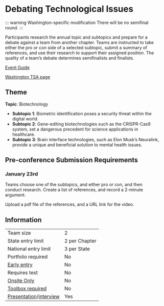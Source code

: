 # Debating Technological Issues

::: warning Washington-specific modification
There will be no semifinal round.
:::

Participants research the annual topic and subtopics and prepare for a debate against a team from another chapter. Teams are instructed to take either the pro or con side of a selected subtopic, submit a summary of references, and use their research to support their assigned position. The quality of a team’s debate determines semifinalists and finalists.

[Event Guide](https://lwsd.sharepoint.com/:b:/r/sites/GR-JHS-TechnologyStudentAssociation-SCA/Shared%20Documents/23-24/Competition/Event%20Guides/HS%20-%20Debating%20Technological%20Issues.pdf)

[Washington TSA page](https://www.washingtontsa.org/high-school-events/debating-technological-issues)

## Theme

**Topic**: Biotechnology

- **Subtopic 1**: Biometric identification poses a security threat within the digital world.
- **Subtopic 2**: Gene-editing biotechnologies such as the CRISPR-Cas9 system, set a dangerous precedent for science applications in healthcare.
- **Subtopic 3**: Brain interface technologies, such as Elon Musk’s Neuralink, provide a unique and beneficial solution to mental health issues.

## Pre-conference Submission Requirements

### January 23rd

Teams choose one of the subtopics, and either pro or con, and then conduct research. Create a list of references, and record a 2-minute argument.

Upload a pdf file of the references, and a URL link for the video.

## Information

|                                              |               |
| -------------------------------------------- | ------------- |
| Team size                                    | 2             |
| State entry limit                            | 2 per Chapter |
| National entry limit                         | 3 per State   |
| Portfolio required                           | No            |
| [Early entry](/#terms)                       | No            |
| Requires test                                | No            |
| [Onsite Only](/#terms)                       | No            |
| [Toolbox required](/#terms)                  | No            |
| [Presentation](/#terms)/[interview](/#terms) | Yes           |
